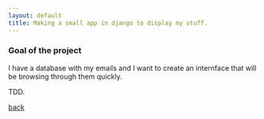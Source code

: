 ```yaml
---
layout: default
title: Making a small app in django to display my stuff. 
---
```


### Goal of the project

I have a database with my emails and I want to create an internface that will be browsing through them quickly. 

TDD.





[back](./)
